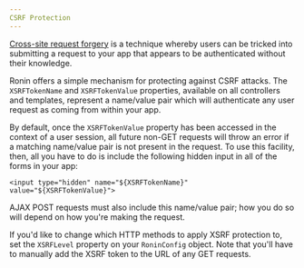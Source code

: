 ```yaml
---
CSRF Protection
---
```


[Cross-site request forgery][2] is a technique whereby users can be tricked
into submitting a request to your app that appears to be authenticated without
their knowledge.

Ronin offers a simple mechanism for protecting against CSRF attacks. The
`XSRFTokenName` and `XSRFTokenValue` properties, available on all controllers
and templates, represent a name/value pair which will authenticate any user
request as coming from within your app.

By default, once the `XSRFTokenValue` property has been accessed in the
context of a user session, all future non-GET requests will throw an error if
a matching name/value pair is not present in the request. To use this
facility, then, all you have to do is include the following hidden input in
all of the forms in your app:

`<input type="hidden" name="${XSRFTokenName}" value="${XSRFTokenValue}">`

AJAX POST requests must also include this name/value pair; how you do so will
depend on how you're making the request.

If you'd like to change which HTTP methods to apply XSRF protection to, set
the `XSRFLevel` property on your `RoninConfig` object. Note that you'll have
to manually add the XSRF token to the URL of any GET requests.

   [2]: http://en.wikipedia.org/wiki/Cross-site_request_forgery
